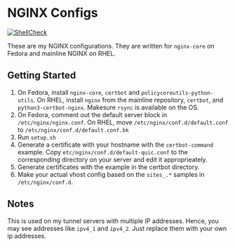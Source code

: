 # NGINX Configs

[![ShellCheck](https://github.com/TommyTran732/NGINX-Configs/actions/workflows/shellcheck.yml/badge.svg)](https://github.com/TommyTran732/NGINX-Configs/actions/workflows/shellcheck.yml)

These are my NGINX configurations. They are written for `nginx-core` on Fedora and mainline NGINX on RHEL.

## Getting Started

1. On Fedora, install `nginx-core`, `certbot` and `policycoreutils-python-utils`. On RHEL, install `nginx` from the mainline repository, `certbot`, and `python3-certbot-nginx`. Makesure `rsync` is available on the OS.
2. On Fedora, comment out the default server block in `/etc/nginx/nginx.conf`. On RHEL, move `/etc/nginx/conf.d/default.conf` to `/etc/nginx/conf.d/default.conf.bk`
3. Run `setup.sh`
4. Generate a certificate with your hostname with the `certbot-command` example. Copy `etc/nginx/conf.d/default-quic.conf` to the corresponding directory on your server and edit it approprieately.
5. Generate certificates with the example in the certbot directory.
6. Make your actual vhost config based on the `sites_.*` samples in `/etc/nginx/conf.d`.

## Notes

This is used on my tunnel servers with multiple IP addresses. Hence, you may see addresses like `ipv4_1` and `ipv4_2`. Just replace them with your own ip addresses.
